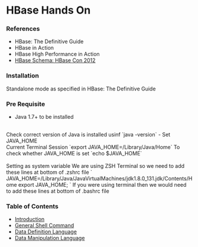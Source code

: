 # HBase Hands On

### References
- HBase: The Definitive Guide
- HBase in Action
- HBase High Performance in Action
- [HBase Schema: HBase Con 2012](http://ianvarley.com/coding/HBaseSchema_HBaseCon2012.pdf)

### Installation
Standalone mode as specified in HBase: The Definitive Guide

### Pre Requisite
- Java 1.7+ to be installed
<br>
Check correct version of Java is installed usinf `java -version`
- Set JAVA_HOME
<br>
Current Terminal Session  
`export JAVA_HOME=/Library/Java/Home`  
To check whether JAVA_HOME is set  
`echo $JAVA_HOME`  <br><br>
Setting as system variable  
We are using ZSH Terminal so we need to add these lines at bottom of .zshrc file  
`
JAVA_HOME=/Library/Java/JavaVirtualMachines/jdk1.8.0_131.jdk/Contents/Home
export JAVA_HOME;
`  
If you were using terminal then we would need to add these lines at bottom of .bashrc file

### Table of Contents
- [Introduction](src/main/Introduction.md)
- [General Shell Command](src/main/GeneralShellCommand.md)
- [Data Definition Language](src/main/scala/ddl/DataDefinitonLanguage.md)
- [Data Manipulation Language](src/main/scala/dml/DataManipulationLanguage.md)
